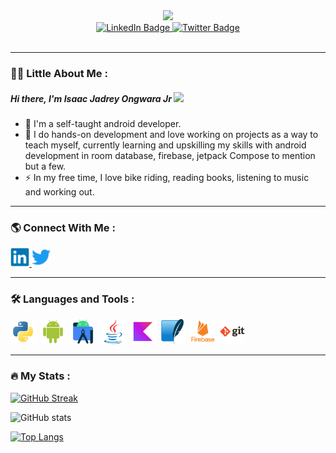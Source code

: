 <div id="header" align="center">
  <img src="https://media.giphy.com/media/3kPDmoWdBpQPNhCnUG/giphy.gif" width="300"/>
</div>
<div id="badges" align="center">
  <a href="https://www.linkedin.com/in/isaac-jadrey-ongwara-jr-6b6049144">
    <img src="https://img.shields.io/badge/LinkedIn-blue?style=for-the-badge&logo=linkedin&logoColor=white" alt="LinkedIn Badge"/>
  </a>
<!--   <a href="">
    <img src="https://img.shields.io/badge/YouTube-red?style=for-the-badge&logo=youtube&logoColor=white" alt="Youtube Badge"/>
  </a> -->
  <a href="https://twitter.com/JadIsaac">
    <img src="https://img.shields.io/badge/Twitter-blue?style=for-the-badge&logo=twitter&logoColor=white" alt="Twitter Badge"/>
  </a> 
</div>
<div id="badges" align="center">
<img align="center" src="https://komarev.com/ghpvc/?username=isaacjadrey&style=flat-square&color=blue" alt=""/>
</div>

---

### :man_technologist: Little About Me :
<h5>
  Hi there, I'm Isaac Jadrey Ongwara Jr 
  <img src="https://media.giphy.com/media/hvRJCLFzcasrR4ia7z/giphy.gif" width="20px"/>
</h5>

- 👀 I'm a self-taught android developer.
- 🌱 I do hands-on development and love working on projects as a way to teach myself, currently learning and upskilling my skills with android development in room database, firebase, jetpack Compose to mention but a few.
- :zap: In my free time, I love bike riding, reading books, listening to music and working out.

---

### :earth_americas: Connect With Me :
<a href="https://www.linkedin.com/in/isaac-jadrey-ongwara-jr-6b6049144">
  <img width="30" src="https://github.com/devicons/devicon/blob/master/icons/linkedin/linkedin-original.svg"/>
</a>
<a href="https://twitter.com/JadIsaac">
  <img width="30" src="https://github.com/devicons/devicon/blob/master/icons/twitter/twitter-original.svg"/>
  </a>

---

### :hammer_and_wrench: Languages and Tools :
<div>
<img src="https://github.com/devicons/devicon/blob/master/icons/python/python-original.svg" title="Python" alt="Python" width="40" height="40"/>&nbsp;
<img src="https://github.com/devicons/devicon/blob/master/icons/android/android-original.svg" title="Android" alt="Android" width="40" height="40"/>&nbsp;
<img src="https://github.com/devicons/devicon/blob/master/icons/androidstudio/androidstudio-original.svg" title="Android Studio" alt="Android Studio" width="40" height="40"/>&nbsp;
<img src="https://github.com/devicons/devicon/blob/master/icons/java/java-original.svg" title="Java" alt="Java" width="40" height="40"/>&nbsp;
<img src="https://github.com/devicons/devicon/blob/master/icons/kotlin/kotlin-original.svg" title="Kotlin" alt="Kotlin" width="40" height="40"/>&nbsp; 
<img src="https://github.com/devicons/devicon/blob/master/icons/sqlite/sqlite-original.svg" title="SQL lite" alt="SQL lite" width="40" height="40"/>&nbsp;
<img src="https://github.com/devicons/devicon/blob/master/icons/firebase/firebase-plain-wordmark.svg" title="Firebase" alt="Firebase" width="40" height="40"/>&nbsp;
<img src="https://github.com/devicons/devicon/blob/master/icons/git/git-original-wordmark.svg" title="Git" alt="Git" width="40" height="40"/>
</div>

---

### :fire: My Stats :
[![GitHub Streak](http://github-readme-streak-stats.herokuapp.com?user=isaacjadrey&theme=radical)](https://git.io/streak-stats)

![GitHub stats](https://github-readme-stats-isaacjadrey.vercel.app/api?username=isaacjadrey&show_icons=true&hide=prs,issues,contribs&theme=radical)

[![Top Langs](https://github-readme-stats-isaacjadrey.vercel.app/api/top-langs/?username=isaacjadrey&layout=compact&theme=radical)](https://github.com/anuraghazra/github-readme-stats)
